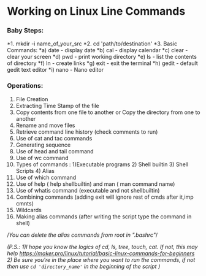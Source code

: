 # Working on Linux Line Commands
### Baby Steps:
*1. mkdir -i  name_of_your_src
*2. cd 'path/to/destination'
*3. Basic Commands:
  *a) date - display date
  *b) cal - display calendar
  *c) clear - clear your screen
  *d) pwd - print working directory
  *e) ls - list the contents of directory
  *f) ln - create links
  *g) exit - exit the terminal
  *h) gedit - default gedit text editor
  *i) nano - Nano editor

### Operations:
1. File Creation
2. Extracting Time Stamp of the file
3. Copy contents from one file to another or Copy the directory from one
to another
4. Rename and move files
5. Retrieve command line history (check comments to run)
6. Use of cat and tac commands
7. Generating sequence
8. Use of head and tail command
9. Use of wc command
10. Types of commands : 1)Executable programs   2) Shell builtin    3) Shell
Scripts   4) Alias
11. Use of which command
12. Use of help ( help shellbuiltin) and man ( man command name)
13. Use of whatis command (executable and not shellbuiltin)
14. Combining commands (adding exit will ignore rest of cmds after it,imp cmnts)
15. Wildcards
16. Making alias commands (after writing the script type the command in shell)

/*You can delete the alias commands from root in ".bashrc"*/




*(P.S.:
  1)I hope you know the logics of cd, ls, tree, touch, cat. If not, this
  may help https://maker.pro/linux/tutorial/basic-linux-commands-for-beginners
  2) Be sure you're in the place where you want to run the commands, if not
  then use ```cd 'directory_name'``` in the beginning of the script
  )*
